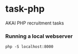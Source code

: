 # task-php
AKAI PHP recruitment tasks


### Running a local webserver

```
php -S localhost:8000
```